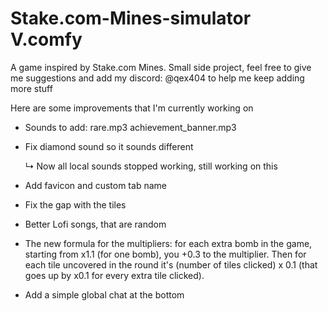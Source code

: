 # Stake.com-Mines-simulator V.comfy
A game inspired by Stake.com Mines. Small side project, feel free to give me suggestions and add my discord: @qex404      to help me keep adding more stuff

Here are some improvements that I'm currently working on

- Sounds to add: 
				rare.mp3
				achievement_banner.mp3
  
 - Fix diamond sound so it sounds different
   
   ↳ Now all local sounds stopped working, still working on this
   
 - Add favicon and custom tab name
 - Fix the gap with the tiles
 - Better Lofi songs, that are random
 - The new formula for the multipliers: for each extra bomb in the game, starting from x1.1 (for one bomb), you +0.3 to the multiplier.
   Then for each tile uncovered in the round it's (number of tiles clicked) x 0.1 (that goes up by x0.1 for every extra tile clicked).
 - Add a simple global chat at the bottom
